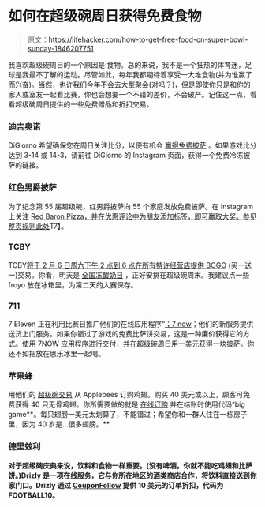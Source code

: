 # 如何在超级碗周日获得免费食物

> 原文：<https://lifehacker.com/how-to-get-free-food-on-super-bowl-sunday-1846207751>

我喜欢超级碗周日的一个原因是:食物。总的来说，我不是一个狂热的体育迷，足球是我最不了解的运动。尽管如此，每年我都期待着享受一大堆食物(并为谁赢了而兴奋)。当然，也许我们今年不会去大型聚会(对吗？)，但是即使你只是和你的家人或室友一起看比赛，你也会想要一个不错的差价，不会破产。记住这一点，看看超级碗周日提供的一些免费赠品和折扣交易。



### 迪吉奥诺

DiGiorno 希望确保您在周日关注比分，以便有机会 [赢得免费披萨](https://twitter.com/DiGiorno?ref_src=twsrc%5Egoogle%7Ctwcamp%5Eserp%7Ctwgr%5Eauthor) 。如果游戏比分达到 3-14 或 14-3，请前往 DiGiorno 的 Instagram 页面，获得一个免费冷冻披萨的链接。

### 红色男爵披萨

为了纪念第 55 届超级碗，红男爵披萨向 55 个家庭发放免费披萨。在 Instagram 上关注 [Red Baron Pizza，并在优惠评论中为朋友添加标签，即可赢取大奖。参见整页](https://www.instagram.com/p/CKwPyOWJ6Xd/)[规则此处](https://www.redbaron.com/rules/)T7】。

### TCBY

TCBY[将于 2 月 6 日周六下午 2 点到 6 点在所有特许经营店提供 BOGO](https://www.tcby.com/) (买一送一)交易。你看，明天是 [全国冻酸奶日](https://nationaltoday.com/national-frozen-yogurt-day/) ，正好安排在超级碗周末。我建议点一些 froyo 放在冰箱里，为第二天的大赛保存。

### 711

7 Eleven 正在利用比赛日推广他们的在线应用程序“[；7 now](https://csnews.com/7-eleven-hosting-one-day-pizza-giveaway-its-7now-delivery-app)；他们的新服务提供送货上门服务。如果你错过了游戏的免费比萨饼交易，这是一种廉价获得它的方式。使用 7NOW 应用程序进行交付，并在超级碗周日用一美元获得一块披萨。你还不如把放在思乐冰里一起喝。

### 苹果蜂

用他们的 [超级碗交易](https://www.chewboom.com/2021/02/01/applebees-offers-40-free-boneless-wings-with-any-online-order-of-40-or-more-on-february-7-2021/) 从 Applebees 订购鸡翅。购买 40 美元或以上，顾客可免费获得 40 只无骨鸡翅。你所需要做的就是 [在线订购](https://www.applebees.com/en) 并在结账时使用代码“big game**。每只翅膀一美元太划算了，不能错过；希望你和一群人住在一栋房子里，因为 40 岁是...很多翅膀。**

### **德里兹利**

**对于超级碗庆典来说，饮料和食物一样重要。(没有啤酒，你就不能吃鸡翅和比萨饼。)Drizly 是一项在线服务，它与你所在地区的酒类商店合作，将饮料直接送到你家门口。Drizly 通过 [CouponFollow](https://couponfollow.com/site/drizly.com#C4883618) 提供 10 美元的订单折扣，代码为 FOOTBALL10。**